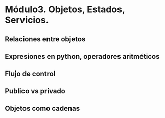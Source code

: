 # Módulo3. Objetos, Estados, Servicios.

## Relaciones entre objetos

## Expresiones en python, operadores aritméticos

## Flujo de control

## Publico vs privado

## Objetos como cadenas
